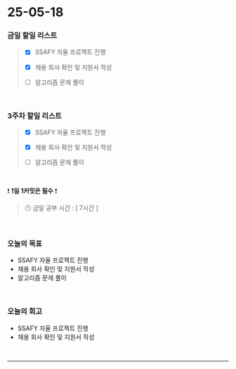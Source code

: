 # 25-05-18

### 금일 할일 리스트
> - [x] SSAFY 자율 프로젝트 진행
>
> - [x] 채용 회사 확인 및 지원서 작성
>
> - [ ] 알고리즘 문제 풀이

<br/>

### 3주차 할일 리스트

> - [x] SSAFY 자율 프로젝트 진행
>
> - [x] 채용 회사 확인 및 지원서 작성
>
> - [ ] 알고리즘 문제 풀이

<br/>

❗ **1일 1커밋은 필수** ❗

> 🕒 금일 공부 시간 : [ 7시간 ]

<br/>

### 오늘의 목표
- SSAFY 자율 프로젝트 진행
- 채용 회사 확인 및 지원서 작성
- 알고리즘 문제 풀이

<br>

### 오늘의 회고
- SSAFY 자율 프로젝트 진행
- 채용 회사 확인 및 지원서 작성

<br/>

---
